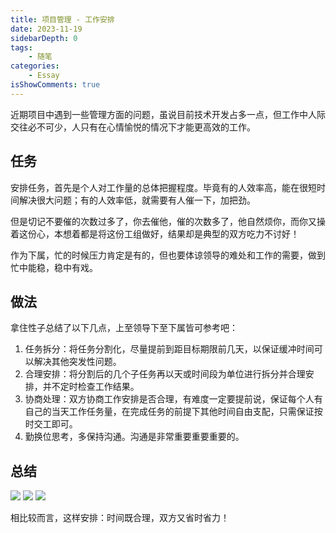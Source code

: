 ```yaml
---
title: 项目管理 - 工作安排
date: 2023-11-19
sidebarDepth: 0
tags:
    - 随笔
categories:
    - Essay
isShowComments: true
---
```


<Boxx/>

近期项目中遇到一些管理方面的问题，虽说目前技术开发占多一点，但工作中人际交往必不可少，人只有在心情愉悦的情况下才能更高效的工作。

<!-- more -->

## 任务

安排任务，首先是个人对工作量的总体把握程度。毕竟有的人效率高，能在很短时间解决很大问题；有的人效率低，就需要有人催一下，加把劲。

但是切记不要催的次数过多了，你去催他，催的次数多了，他自然烦你，而你又操着这份心，本想着都是将这份工组做好，结果却是典型的双方吃力不讨好！

作为下属，忙的时候压力肯定是有的，但也要体谅领导的难处和工作的需要，做到忙中能稳，稳中有戏。

## 做法

拿住性子总结了以下几点，上至领导下至下属皆可参考吧：

1. 任务拆分：将任务分割化，尽量提前到距目标期限前几天，以保证缓冲时间可以解决其他突发性问题。
2. 合理安排：将分割后的几个子任务再以天或时间段为单位进行拆分并合理安排，并不定时检查工作结果。
3. 协商处理：双方协商工作安排是否合理，有难度一定要提前说，保证每个人有自己的当天工作任务量，在完成任务的前提下其他时间自由支配，只需保证按时交工即可。
4. 勤换位思考，多保持沟通。沟通是非常重要重要重要的。

## 总结

<p align="left">
    <img style="pointer-events:none;" src="/img/essay/006r3PQBjw1fbrk6urvr5g302i02iq3n.gif">
    <img style="pointer-events:none;" src="/img/essay/006r3PQBjw1fbrk6urvr5g302i02iq3n.gif">
    <img style="pointer-events:none;" src="/img/essay/006r3PQBjw1fbrk6urvr5g302i02iq3n.gif">
</p>

相比较而言，这样安排：时间既合理，双方又省时省力！

<Reward/>

